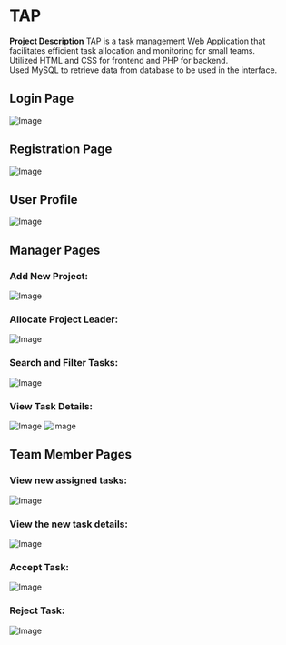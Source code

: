 # TAP
**Project Description**
TAP is a task management Web Application that facilitates efficient task allocation and monitoring for small teams.  
Utilized HTML and CSS for frontend and PHP for backend.  
Used MySQL to retrieve data from database to be used in the interface.  

## Login Page
![Image](https://github.com/user-attachments/assets/def253e3-075f-4e22-aff4-bbf99b923674)

## Registration Page
![Image](https://github.com/user-attachments/assets/eb04d026-593b-4848-aca7-9d02c032eb07)

## User Profile
![Image](https://github.com/user-attachments/assets/83c29869-daaa-4588-a4ec-ff5b9c4f4d5d)

## Manager Pages
### Add New Project:
![Image](https://github.com/user-attachments/assets/db9dab9c-e62b-42db-9ee2-3a0a876c1a7a)
### Allocate Project Leader:
![Image](https://github.com/user-attachments/assets/f013e0ce-0644-4e8e-b40e-0d4cf6e04ed4)
### Search and Filter Tasks:
![Image](https://github.com/user-attachments/assets/5e1ad70f-a78f-482b-a600-0dd52b272f8b)
### View Task Details:
![Image](https://github.com/user-attachments/assets/90e574f6-635b-455b-9afa-f28c3bcbe4f1)
![Image](https://github.com/user-attachments/assets/6e5cf51e-2560-466f-a7f2-1638c3cdebfd)

## Team Member Pages
### View new assigned tasks:
![Image](https://github.com/user-attachments/assets/9d6a9e2e-4de8-4c8f-859e-c238d8b9a23c)
### View the new task details:
![Image](https://github.com/user-attachments/assets/d4c8e6ff-0f82-443e-9da7-dfb5b9df1d5a)
### Accept Task:
![Image](https://github.com/user-attachments/assets/f8dd52e3-15cf-4757-b28f-503fd870a5ba)
### Reject Task:
![Image](https://github.com/user-attachments/assets/4f03ad47-4e45-46b5-a84f-0d1df9d2fa13)

